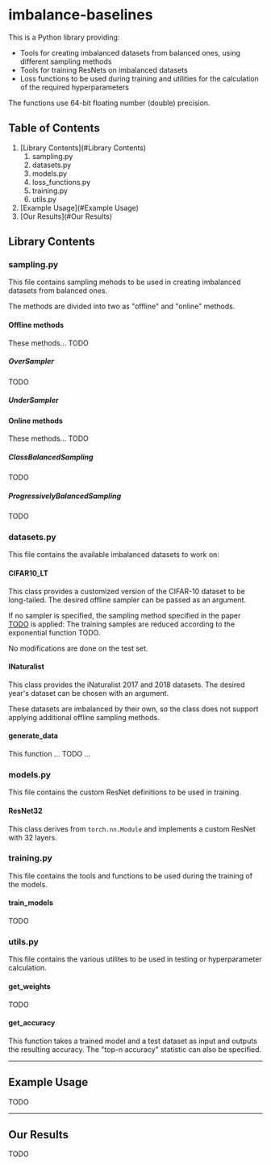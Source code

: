 # imbalance-baselines

This is a Python library providing:
* Tools for creating imbalanced datasets from balanced ones, using different sampling methods
* Tools for training ResNets on imbalanced datasets
* Loss functions to be used during training and utilities for the calculation of the required hyperparameters

The functions use 64-bit floating number (double) precision.

## Table of Contents
1. [Library Contents](#Library Contents)
   1. sampling.py
   2. datasets.py
   3. models.py
   4. loss_functions.py
   5. training.py
   6. utils.py
2. [Example Usage](#Example Usage)
3. [Our Results](#Our Results)

## Library Contents 

### sampling.py <a name="sampling"></a>

This file contains sampling mehods to be used in creating imbalanced datasets from balanced ones.

The methods are divided into two as "offline" and "online" methods.

#### Offline methods

These methods... TODO

##### OverSampler

TODO

##### UnderSampler

#### Online methods

These methods... TODO

##### ClassBalancedSampling

TODO

##### ProgressivelyBalancedSampling

TODO

### datasets.py

This file contains the available imbalanced datasets to work on:
#### CIFAR10_LT
This class provides a customized version of the CIFAR-10 dataset to be long-tailed. The desired offline sampler can be passed as an
argument.

If no sampler is specified, the sampling method specified in the paper [TODO](TODO) is applied:
The training samples are reduced according to the exponential function TODO.

No modifications are done on the test set.

#### INaturalist

This class provides the iNaturalist 2017 and 2018 datasets. The desired year's dataset can be chosen with an argument.

These datasets are imbalanced by their own, so the class does not support applying additional offline sampling methods. 

#### generate_data

This function ... TODO ...

### models.py

This file contains the custom ResNet definitions to be used in training.

#### ResNet32

This class derives from `torch.nn.Module` and implements a custom ResNet with 32 layers. 

### training.py

This file contains the tools and functions to be used during the training of the models.

#### train_models

TODO

### utils.py

This file contains the various utilites to be used in testing or hyperparameter calculation.

#### get_weights

TODO

#### get_accuracy

This function takes a trained model and a test dataset as input and outputs the resulting accuracy. The "top-n accuracy"
statistic can also be specified.

---

## Example Usage

TODO

---

## Our Results

TODO
